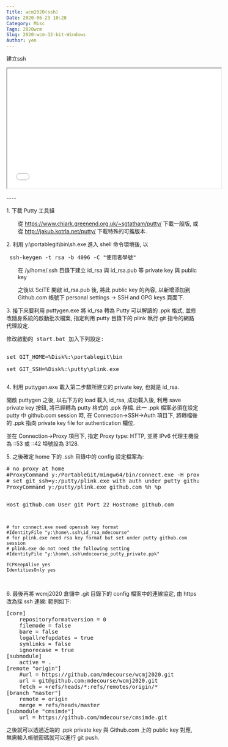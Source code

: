 ```yaml
---
Title: wcm2020(ssh)
Date: 2020-06-23 10:28
Category: Misc
Tags: 2020wcm
Slug: 2020-wcm-32-bit-Windows
Author: yen
---
```


建立ssh

<!-- PELICAN_END_SUMMARY -->

<p><iframe allowfullscreen="allowfullscreen" height="314" src="//www.youtube.com/embed/BfReeoUSCHE" width="560"></iframe></p>
----

<p>1. 下載 Putty 工具組</p>
<p style="padding-left: 30px;"><span>從 </span><a href="https://www.chiark.greenend.org.uk/~sgtatham/putty/" rel="nofollow">https://www.chiark.greenend.org.uk/~sgtatham/putty/</a><span><span> </span>下載一般版, 或從<span> </span></span><a href="http://jakub.kotrla.net/putty/" rel="nofollow">http://jakub.kotrla.net/putty/</a><span><span> </span>下載特殊的可攜版本.</span></p>
<p><span>2. 利用 y:\portablegit\bin\sh.exe 進入 shell 命令環境後, 以 </span></p>
<pre class="brush:js;auto-links:false;toolbar:false" contenteditable="false"> ssh-keygen -t rsa -b 4096 -C "使用者學號"</pre>
<p style="padding-left: 30px;">在 /y/home/.ssh 目錄下建立 id_rsa 與 id_rsa.pub 等 private key 與 public key</p>
<p style="padding-left: 30px;">之後以 SciTE 開啟 id_rsa.pub 後, 將此 public key 的內容, 以新增添加到 Github.com 帳號下 personal settings -&gt; SSH and GPG keys 頁面下.</p>
<p>3. 接下來要利用 puttygen.exe 將 id_rsa 轉為 Putty 可以解讀的 .ppk 格式, 並修改隨身系統的啟動批次檔案, 指定利用 putty 目錄下的 plink 執行 git 指令的網路代理設定.</p>
<pre class="brush:js;auto-links:false;toolbar:false" contenteditable="false">修改啟動的 start.bat 加入下列設定:

set GIT_HOME=%Disk%:\portablegit\bin\
set GIT_SSH=%Disk%:\putty\plink.exe</pre>
<p>4. 利用 puttygen.exe 載入第二步驟所建立的 private key, 也就是 id_rsa.</p>
<p>開啟 puttygen 之後, 以右下方的 load 載入 id_rsa, 成功載入後, 利用 save private key 按鈕, 將已經轉為 putty 格式的 .ppk 存檔. 此一 .ppk 檔案必須在設定 putty 中 github.com session 時, 在 Connection-&gt;SSH-&gt;Auth 項目下, 將轉檔後的 .ppk 指向 private key file for authentication 欄位.</p>
<p>並在 Connection-&gt;Proxy 項目下, 指定 Proxy type: HTTP, 並將 IPv6 代理主機設為 ::53 或 ::42 埠號設為 3128.</p>
<p>5. 之後確定 home 下的 .ssh 目錄中的 config 設定檔案為:</p>
<pre class="brush:js;auto-links:false;toolbar:false" contenteditable="false"># no proxy at home
#ProxyCommand y:/PortableGit/mingw64/bin/connect.exe -H proxy.mde.nfu.edu.tw:3128 %h %p
# set git_ssh=y:/putty/plink.exe with auth under putty github.com session setup
ProxyCommand y:/putty/plink.exe github.com %h %p
 
Host github.com
    User git
    Port 22
    Hostname github.com
    
    # for connect.exe need openssh key format
    #IdentityFile "y:\home\.ssh\id_rsa_mdecourse"
    # for plink.exe need rsa key format but set under putty github.com session
    # plink.exe do not need the following setting
    #IdentityFile "y:\home\.ssh\mdecourse_putty_private.ppk"
 
    TCPKeepAlive yes
    IdentitiesOnly yes
</pre>
<p>6. 最後再將 wcmj2020 倉儲中 .git 目錄下的 config 檔案中的連線協定, 由 https 改為採 ssh 連線: 範例如下:</p>
<pre class="brush:js;auto-links:false;toolbar:false" contenteditable="false">[core]
	repositoryformatversion = 0
	filemode = false
	bare = false
	logallrefupdates = true
	symlinks = false
	ignorecase = true
[submodule]
	active = .
[remote "origin"]
	#url = https://github.com/mdecourse/wcmj2020.git
    url = git@github.com:mdecourse/wcmj2020.git
	fetch = +refs/heads/*:refs/remotes/origin/*
[branch "master"]
	remote = origin
	merge = refs/heads/master
[submodule "cmsimde"]
	url = https://github.com/mdecourse/cmsimde.git</pre>
<p>之後就可以透過近端的 .ppk private key 與 Github.com 上的 public key 對應, 無需輸入帳號密碼就可以進行 git push.</p>

<!-- for LaTeX equations -->
<script src="https://40823125.github.io/web/math/MathJax.js?config=TeX-MML-AM_CHTML" type="text/javascript"></script>